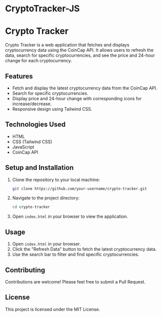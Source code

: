 # CryptoTracker-JS
# Crypto Tracker

Crypto Tracker is a web application that fetches and displays cryptocurrency data using the CoinCap API. It allows users to refresh the data, search for specific cryptocurrencies, and see the price and 24-hour change for each cryptocurrency.

## Features

- Fetch and display the latest cryptocurrency data from the CoinCap API.
- Search for specific cryptocurrencies.
- Display price and 24-hour change with corresponding icons for increase/decrease.
- Responsive design using Tailwind CSS.

## Technologies Used

- HTML
- CSS (Tailwind CSS)
- JavaScript
- CoinCap API

## Setup and Installation

1. Clone the repository to your local machine:

    ```bash
    git clone https://github.com/your-username/crypto-tracker.git
    ```

2. Navigate to the project directory:

    ```bash
    cd crypto-tracker
    ```

3. Open `index.html` in your browser to view the application.



## Usage

1. Open `index.html` in your browser.
2. Click the "Refresh Data" button to fetch the latest cryptocurrency data.
3. Use the search bar to filter and find specific cryptocurrencies.

## Contributing

Contributions are welcome! Please feel free to submit a Pull Request.

## License

This project is licensed under the MIT License.

